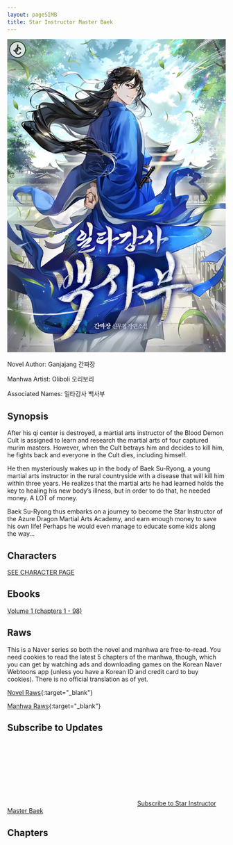 ```yaml
---
layout: pageSIMB
title: Star Instructor Master Baek
---
```


![SIMB](/Images/SIMB.png)

Novel Author: Ganjajang 간짜장

Manhwa Artist: Oliboli 오리보리

Associated Names: 일타강사 백사부

## Synopsis

After his qi center is destroyed, a martial arts instructor of the Blood Demon Cult is assigned to learn and research the martial arts of four captured murim masters. However, when the Cult betrays him and decides to kill him, he fights back and everyone in the Cult dies, including himself.

He then mysteriously wakes up in the body of Baek Su-Ryong, a young martial arts instructor in the rural countryside with a disease that will kill him within three years. He realizes that the martial arts he had learned holds the key to healing his new body’s illness, but in order to do that, he needed money. A LOT of money.

Baek Su-Ryong thus embarks on a journey to become the Star Instructor of the Azure Dragon Martial Arts Academy, and earn enough money to save his own life! Perhaps he would even manage to educate some kids along the way…

## Characters

[SEE CHARACTER PAGE](/SIMB/characters.html)

## Ebooks

[Volume 1 (chapters 1 - 98)](/SIMB/epubs/SIMB_V01.epub)

## Raws

This is a Naver series so both the novel and manhwa are free-to-read. You need cookies to read the latest 5 chapters of the manhwa, though, which you can get by watching ads and downloading games on the Korean Naver Webtoons app (unless you have a Korean ID and credit card to buy cookies). There is no official translation as of yet.

[Novel Raws](https://series.naver.com/novel/detail.series?productNo=5579750){:target="_blank"}

[Manhwa Raws](https://series.naver.com/comic/detail.series?productNo=6698881){:target="_blank"}

## Subscribe to Updates

<p class="feed-subscribe">
  <a href="{{ 'feed.simb.xml' | relative_url }}">
    <svg class="svg-icon orange">
      <use xlink:href="{{ 'assets/minima-social-icons.svg#rss' | relative_url }}"></use>
    </svg><span>Subscribe to Star Instructor Master Baek</span>
  </a>
</p>

## Chapters

